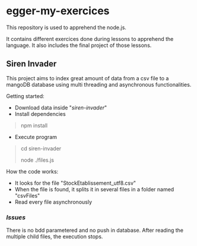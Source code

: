 # egger-my-exercices

This repository is used to apprehend the node.js.

It contains different exercices done during lessons to apprehend the language. It also includes the final project of those lessons.

## Siren Invader

This project aims to index great amount of data from a csv file to a mangoDB database using multi threading and asynchronous functionalities.

Getting started:
- Download data inside "*siren-invader*"
- Install dependencies

> npm install

- Execute program

> cd siren-invader
> 
> node ./files.js

How the code works:
- It looks for the file "StockEtablissement_utf8.csv"
- When the file is found, it splits it in several files in a folder named "csvFiles"
- Read every file asynchronously

### *Issues*

There is no bdd parametered and no push in database.
After reading the multiple child files, the execution stops.
